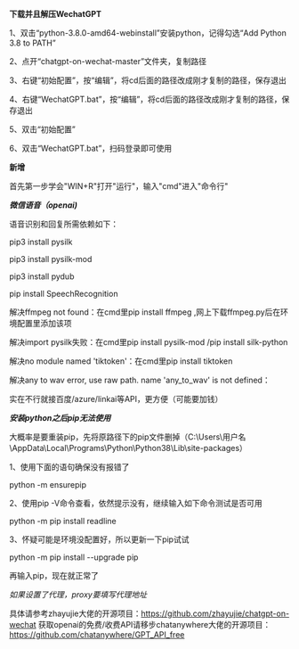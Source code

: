 **下载并且解压WechatGPT**

1、双击“python-3.8.0-amd64-webinstall”安装python，记得勾选“Add Python 3.8 to PATH”

2、点开“chatgpt-on-wechat-master”文件夹，复制路径

3、右键“初始配置”，按“编辑”，将cd后面的路径改成刚才复制的路径，保存退出

4、右键“WechatGPT.bat”，按“编辑”，将cd后面的路径改成刚才复制的路径，保存退出

5、双击“初始配置”

6、双击“WechatGPT.bat”，扫码登录即可使用

**新增**

首先第一步学会"WIN+R"打开"运行"，输入"cmd"进入"命令行"

***微信语音（openai)***

语音识别和回复所需依赖如下：

pip3 install pysilk

pip3 install pysilk-mod

pip3 install pydub

pip install SpeechRecognition

解决ffmpeg not found：在cmd里pip install ffmpeg ,网上下载ffmpeg.py后在环境配置里添加该项

解决import pysilk失败：在cmd里pip install pysilk-mod /pip install silk-python

解决no module named 'tiktoken'：在cmd里pip install tiktoken

解决any to wav error, use raw path. name 'any_to_wav' is not defined：

实在不行就接百度/azure/linkai等API，更方便（可能要加钱）


***安装python之后pip无法使用***

大概率是要重装pip，先将原路径下的pip文件删掉（C:\Users\用户名\AppData\Local\Programs\Python\Python38\Lib\site-packages）

1、使用下面的语句确保没有报错了

python -m ensurepip

2、使用pip -V命令查看，依然提示没有，继续输入如下命令测试是否可用

python -m pip install readline

3、怀疑可能是环境没配置好，所以更新一下pip试试

python -m pip install --upgrade pip

再输入pip，现在就正常了

*如果设置了代理，proxy要填写代理地址*

具体请参考zhayujie大佬的开源项目：https://github.com/zhayujie/chatgpt-on-wechat
获取openai的免费/收费API请移步chatanywhere大佬的开源项目：https://github.com/chatanywhere/GPT_API_free
